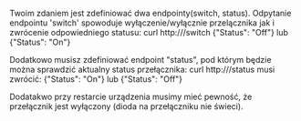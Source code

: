 Twoim zdaniem jest zdefiniować dwa endpointy(switch, status).
Odpytanie endpointu 'switch' spowoduje wyłączenie/wyłącznie przelącznika jak i zwrócenie odpowiedniego statusu:
curl http://<ip>/switch
{"Status": "Off"} lub {"Status": "On"}

Dodatkowo musisz zdefiniować endpoint "status", pod którym będzie można sprawdzić aktualny status przełącznika:
curl http://<ip>/status
musi zwrócić:
{"Status": "On"} lub {"Status": "Off"}

Dodatakwo przy restarcie urządzenia musimy mieć pewność, że przełącznik jest wyłączony (dioda na przełączniku nie świeci).
